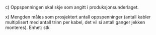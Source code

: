 c) Oppspenningen skal skje som angitt i produksjonsunderlaget.

x) Mengden måles som prosjektert antall oppspenninger (antall kabler multiplisert med antall trinn per kabel, det vil si antall ganger jekken monteres). Enhet: stk

